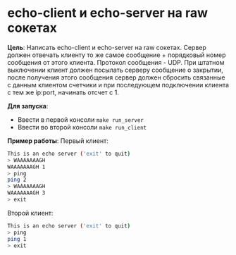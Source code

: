# echo-client и echo-server на raw сокетах

**Цель**: Написать echo-client и echo-server на raw сокетах. Сервер должен отвечать клиенту то же самое сообщение + порядковый номер сообщения от этого клиента. Протокол сообщения - UDP. При штатном выключении клиент должен посылать серверу сообщение о закрытии, после получения этого сообщения сервер должен сбросить связанные с данным клиентом счетчики и при последующем подключении клиента с тем же ip:port, начинать отсчет с 1.

**Для запуска**:
- Ввести в первой консоли `make run_server`
- Ввести во второй консоли `make run_client`

**Пример работы**:
Первый клиент:
```bash
This is an echo server ('exit' to quit)
> WAAAAAAAGH
WAAAAAAAGH 1
> ping        
ping 2
> WAAAAAAAGH
WAAAAAAAGH 3
> exit
```
Второй клиент:
```bash
This is an echo server ('exit' to quit)
> ping
ping 1
> exit
```
